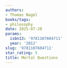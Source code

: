 ```yaml
---
authors:
- Thomas Nagel
books/tags:
- philosophy
date: 2025-07-28
params:
  isbn13: '9781107604711'
  year: '2012'
slug: '9781107604711'
star_rating: 5
title: Mortal Questions
---
```



<!--more-->